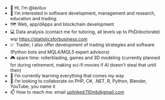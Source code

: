 - 👋 Hi, I’m @laviluv
- 👀 I’m interested in software development, management and research, education and trading.
- 🗺️ Web, app/dApps and blockchain development
- 💻 Data analysis (contact me for tutoring, all levels up to PhD/doctorate) wip https://statisticsforbusiness.com
- 💹 Trader, I also offer development of trading strategies and software (Python bots and MQL4/MQL5 expert advisors)
- 🎮 spare time: rollerblading, games and 3D modeling (currently planned for during retirement, making sci-fi movies if AI doesn't steal that until then)
- 🌱 I’m currently learning everything that comes my way
- 💞️ I’m looking to collaborate on PHP, C#, .NET, R, Python, Blender, YouTube, you name it
- 📫 How to reach me: email uplinked.110mb@gmail.com 

<!---
laviluv/laviluv is a ✨ special ✨ repository because its `README.md` (this file) appears on your GitHub profile.
You can click the Preview link to take a look at your changes.
--->
